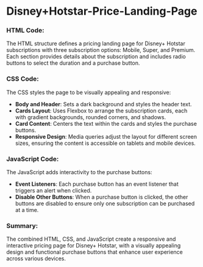 # Disney+Hotstar-Price-Landing-Page


### HTML Code:
The HTML structure defines a pricing landing page for Disney+ Hotstar subscriptions with three subscription options: Mobile, Super, and Premium. Each section provides details about the subscription and includes radio buttons to select the duration and a purchase button.

### CSS Code:
The CSS styles the page to be visually appealing and responsive:
- **Body and Header**: Sets a dark background and styles the header text.
- **Cards Layout**: Uses Flexbox to arrange the subscription cards, each with gradient backgrounds, rounded corners, and shadows.
- **Card Content**: Centers the text within the cards and styles the purchase buttons.
- **Responsive Design**: Media queries adjust the layout for different screen sizes, ensuring the content is accessible on tablets and mobile devices.

### JavaScript Code:
The JavaScript adds interactivity to the purchase buttons:
- **Event Listeners**: Each purchase button has an event listener that triggers an alert when clicked.
- **Disable Other Buttons**: When a purchase button is clicked, the other buttons are disabled to ensure only one subscription can be purchased at a time.

### Summary:
The combined HTML, CSS, and JavaScript create a responsive and interactive pricing page for Disney+ Hotstar, with a visually appealing design and functional purchase buttons that enhance user experience across various devices.
